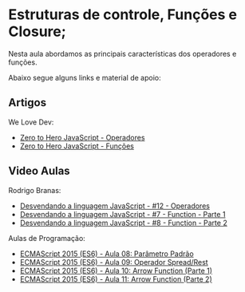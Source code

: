 # Estruturas de controle, Funções e Closure;

Nesta aula abordamos as principais características dos operadores e funções.

Abaixo segue alguns links e material de apoio:

## Artigos

We Love Dev:
- [Zero to Hero JavaScript - Operadores]()
- [Zero to Hero JavaScript - Funções]()

## Video Aulas

Rodrigo Branas:
- [Desvendando a linguagem JavaScript - #12 - Operadores](https://www.youtube.com/watch?v=lqTjJGQCq_4&index=12&list=PLQCmSnNFVYnT1-oeDOSBnt164802rkegc)
- [Desvendando a linguagem JavaScript - #7 - Function - Parte 1](https://www.youtube.com/watch?v=OqR0hE-DQn4&index=7&list=PLQCmSnNFVYnT1-oeDOSBnt164802rkegc)
- [Desvendando a linguagem JavaScript - #8 - Function - Parte 2](https://www.youtube.com/watch?v=m9uPpURTI0c&index=8&list=PLQCmSnNFVYnT1-oeDOSBnt164802rkegc)

Aulas de Programação:
- [ECMAScript 2015 (ES6) - Aula 08: Parâmetro Padrão](https://www.youtube.com/watch?v=l7HcsrVcNe4)
- [ECMAScript 2015 (ES6) - Aula 09: Operador Spread/Rest](https://www.youtube.com/watch?v=8mTJPEcF3bw)
- [ECMAScript 2015 (ES6) - Aula 10: Arrow Function (Parte 1)](https://www.youtube.com/watch?v=KrB6wFuK6Qg)
- [ECMAScript 2015 (ES6) - Aula 11: Arrow Function (Parte 2)](https://www.youtube.com/watch?v=bJT1wz-72BU)

